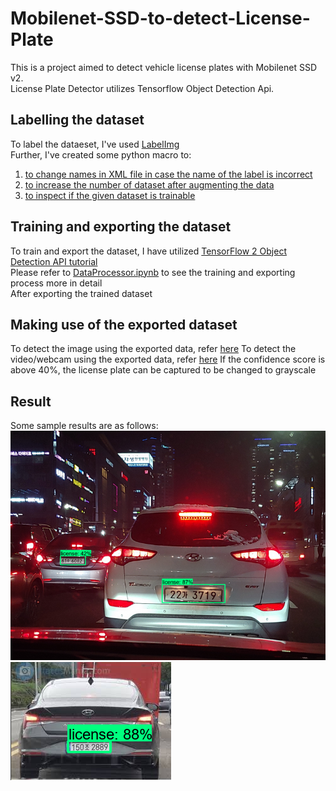 # Mobilenet-SSD-to-detect-License-Plate
This is a project aimed to detect vehicle license plates with Mobilenet SSD v2. <br />
License Plate Detector utilizes Tensorflow Object Detection Api.

## Labelling the dataset
To label the dataeset, I've used [LabelImg](https://github.com/tzutalin/labelImg) <br/>
Further, I've created some python macro to:<br/> 
1. [to change names in XML file in case the name of the label is incorrect](Preprocessing-Macros/xmlmacro.py)<br/> 
2. [to increase the number of dataset after augmenting the data](Preprocessing-Macros/preprocessor.py)<br/> 
3. [to inspect if the given dataset is trainable](Preprocessing-Macros/inspect_model.py)

## Training and exporting the dataset
To train and export the dataset, I have utilized [TensorFlow 2 Object Detection API tutorial](https://tensorflow-object-detection-api-tutorial.readthedocs.io/en/latest/)<br/>
Please refer to [DataProcessor.ipynb](DataProcessor.ipynb) to see the training and exporting process more in detail<br/>
After exporting the trained dataset

## Making use of the exported dataset
To detect the image using the exported data, refer [here](detector_image.py)
To detect the video/webcam using the exported data, refer [here](test_detector_video.py)
If the confidence score is above 40%, the license plate can be captured to be changed to grayscale

## Result
Some sample results are as follows:
![result1](result/result3.png)
![result2](result/result4.png)
